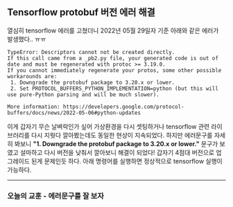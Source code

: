 ## Tensorflow protobuf 버전 에러 해결
열심히 tensorflow 에러를 고쳤더니 2022년 05월 29일자 기준 아래와 같은 에러가 발생했다.. ㅠㅠ
```shell
TypeError: Descriptors cannot not be created directly.
If this call came from a _pb2.py file, your generated code is out of date and must be regenerated with protoc >= 3.19.0.
If you cannot immediately regenerate your protos, some other possible workarounds are:
 1. Downgrade the protobuf package to 3.20.x or lower.
 2. Set PROTOCOL_BUFFERS_PYTHON_IMPLEMENTATION=python (but this will use pure-Python parsing and will be much slower).

More information: https://developers.google.com/protocol-buffers/docs/news/2022-05-06#python-updates
```

이게 갑자기 무슨 날벼락인가 싶어 가상환경을 다시 셋팅하거나 tensorflow 관련 라이브러리를 다시 지웟다 깔아봤는데도 동일한 현상이 지속되었다.
하지만 에러문구를 자세히 봐보니 <b>"1. Downgrade the protobuf package to 3.20.x or lower."</b> 문구가 보였고 설마하고 다시 버전을 낮춰서 깔아보니 해결이 되었다!
갑자기 4점대 버전으로 업그레이드 된게 문제인듯 하다. 아래 명령어를 실행하면 정상적으로 tensorflow 실행이 가능하다. 

---
### 오늘의 교훈 - 에러문구를 잘 보자
